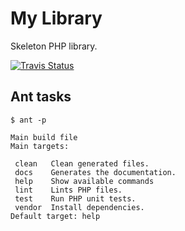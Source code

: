 # My Library

Skeleton PHP library.

[![Travis Status](https://api.travis-ci.org/dotser/library.svg?branch=master)](https://travis-ci.org/dotser/library)



## Ant tasks

```
$ ant -p

Main build file
Main targets:

 clean   Clean generated files.
 docs    Generates the documentation.
 help    Show available commands
 lint    Lints PHP files.
 test    Run PHP unit tests.
 vendor  Install dependencies.
Default target: help
```
